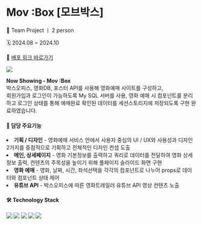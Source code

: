 # Mov :Box [모브박스]
<p> 👥 Team Project ㅣ 2 person</p>
<p> 🗓️ 2024.08 ~ 2024.10</p>
<p>
  🔗 <a href="https://movbox.vercel.app/" target="_blank"> 배포 링크 바로가기</a>
</p>

<p>
  <img src="https://github.com/user-attachments/assets/50de88bd-17b1-4df4-ae28-e122978c3bd2"/>
</p>

<p>
<b>Now Showing - Mov :Box</b> <br>
박스오피스, 영화DB, 포스터 API를 사용해 영화예매 사이트를 구성하고, <br>
회원가입과 로그인이 가능하도록 My SQL 서버를 사용, 영화 예매 시 컴포넌트를 분리하고 로그인 상태를 통해
예매완료 확인된 데이터를 세션스토리지에 저장되도록 구현 완료하였습니다.
  <br>

</p>

<h4>📍 담당 주요기능</h4>
  <li>
    <b> 기획 / 디자인</b> - 영화예매 서비스 안에서 사용자 중심의 UI / UX와 사용성과 디자인 2가지를 중점적으로 기획하고 전체적인 디자인 컨셉 도출
  </li>
  <li>
    <b>메인, 상세페이지</b> - 영화 기본정보를 출력하고 쿼리로 데이터를 전달하여 영화 상세정보 출력, 컨텐츠의 주목성을 높이기 위해 풀페이지 슬라이드 화면 구현
  </li>
  <li>
    <b>영화 예매</b> - 영화, 날짜, 시간, 좌석선택을 각각의 컴포넌트로 나누어 props로 데이터와 컴포넌트 상태 제어
  </li>
  <li>
    <b>유튜브 API</b> - 박스오피스에 따른 영화트레일러 유튜브 API 영상 컨텐츠 노출 
  </li>


<h4> 🛠️ Technology Stack<h4>
<img src="https://img.shields.io/badge/next.js-000000?style=flat-square&logo=nextdotjs&logoColor=white"/>
<img src="https://img.shields.io/badge/Sass-CC6699?style=flat-square&logo=sass&logoColor=white"/>
<img src="https://img.shields.io/badge/MySQL-4479A1?style=flat-square&logo=MySQL&logoColor=white"/>
<img src="https://img.shields.io/badge/Vercel-000000?style=flat-square&logo=Vercel&logoColor=white"/>
<img src="https://img.shields.io/badge/figma-F24E1E?style=flat-square&logo=figma&logoColor=white"/>


